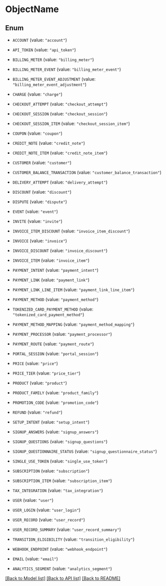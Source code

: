 # ObjectName

## Enum


* `ACCOUNT` (value: `"account"`)

* `API_TOKEN` (value: `"api_token"`)

* `BILLING_METER` (value: `"billing_meter"`)

* `BILLING_METER_EVENT` (value: `"billing_meter_event"`)

* `BILLING_METER_EVENT_ADJUSTMENT` (value: `"billing_meter_event_adjustment"`)

* `CHARGE` (value: `"charge"`)

* `CHECKOUT_ATTEMPT` (value: `"checkout_attempt"`)

* `CHECKOUT_SESSION` (value: `"checkout_session"`)

* `CHECKOUT_SESSION_ITEM` (value: `"checkout_session_item"`)

* `COUPON` (value: `"coupon"`)

* `CREDIT_NOTE` (value: `"credit_note"`)

* `CREDIT_NOTE_ITEM` (value: `"credit_note_item"`)

* `CUSTOMER` (value: `"customer"`)

* `CUSTOMER_BALANCE_TRANSACTION` (value: `"customer_balance_transaction"`)

* `DELIVERY_ATTEMPT` (value: `"delivery_attempt"`)

* `DISCOUNT` (value: `"discount"`)

* `DISPUTE` (value: `"dispute"`)

* `EVENT` (value: `"event"`)

* `INVITE` (value: `"invite"`)

* `INVOICE_ITEM_DISCOUNT` (value: `"invoice_item_discount"`)

* `INVOICE` (value: `"invoice"`)

* `INVOICE_DISCOUNT` (value: `"invoice_discount"`)

* `INVOICE_ITEM` (value: `"invoice_item"`)

* `PAYMENT_INTENT` (value: `"payment_intent"`)

* `PAYMENT_LINK` (value: `"payment_link"`)

* `PAYMENT_LINK_LINE_ITEM` (value: `"payment_link_line_item"`)

* `PAYMENT_METHOD` (value: `"payment_method"`)

* `TOKENIZED_CARD_PAYMENT_METHOD` (value: `"tokenized_card_payment_method"`)

* `PAYMENT_METHOD_MAPPING` (value: `"payment_method_mapping"`)

* `PAYMENT_PROCESSOR` (value: `"payment_processor"`)

* `PAYMENT_ROUTE` (value: `"payment_route"`)

* `PORTAL_SESSION` (value: `"portal_session"`)

* `PRICE` (value: `"price"`)

* `PRICE_TIER` (value: `"price_tier"`)

* `PRODUCT` (value: `"product"`)

* `PRODUCT_FAMILY` (value: `"product_family"`)

* `PROMOTION_CODE` (value: `"promotion_code"`)

* `REFUND` (value: `"refund"`)

* `SETUP_INTENT` (value: `"setup_intent"`)

* `SIGNUP_ANSWERS` (value: `"signup_answers"`)

* `SIGNUP_QUESTIONS` (value: `"signup_questions"`)

* `SIGNUP_QUESTIONNAIRE_STATUS` (value: `"signup_questionnaire_status"`)

* `SINGLE_USE_TOKEN` (value: `"single_use_token"`)

* `SUBSCRIPTION` (value: `"subscription"`)

* `SUBSCRIPTION_ITEM` (value: `"subscription_item"`)

* `TAX_INTEGRATION` (value: `"tax_integration"`)

* `USER` (value: `"user"`)

* `USER_LOGIN` (value: `"user_login"`)

* `USER_RECORD` (value: `"user_record"`)

* `USER_RECORD_SUMMARY` (value: `"user_record_summary"`)

* `TRANSITION_ELIGIBILITY` (value: `"transition_eligibility"`)

* `WEBHOOK_ENDPOINT` (value: `"webhook_endpoint"`)

* `EMAIL` (value: `"email"`)

* `ANALYTICS_SEGMENT` (value: `"analytics_segment"`)


[[Back to Model list]](../README.md#documentation-for-models) [[Back to API list]](../README.md#documentation-for-api-endpoints) [[Back to README]](../README.md)


